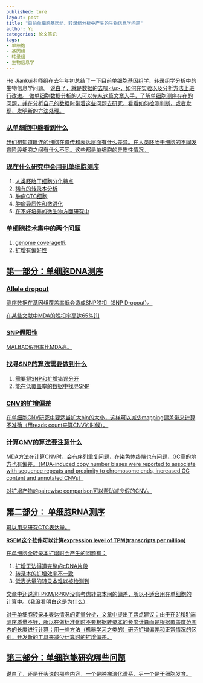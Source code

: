 ```yaml
---
published: ture
layout: post
title: "目前单细胞基因组、转录组分析中产生的生物信息学问题"
author: Yu
categories: 论文笔记
tags:
- 单细胞
- 基因组
- 转录组
- 生物信息学
---
```


He Jiankui老师组在去年年初总结了一下目前单细胞基因组学、转录组学分析中的生物信息学问题。
<u>说白了，就是数据的去噪<\u>，如何在实验以及分析方法上进行改进。
做单细胞数据分析的人可以先从这篇文章入手，了解单细胞测序存在的问题，并在分析自己的数据时带着这些问题去研究，看看如何检测判断，或者发现、发明新的方法处理。

### 从单细胞中能看到什么

我们想知道毗连的细胞在遗传和表达层面有什么差异。在人类胚胎干细胞的不同发育阶段细胞之间有什么不同。这些都是单细胞的异质性情况。

### 现在什么研究中会用到单细胞测序

1. 人类胚胎干细胞分化特点
2. 稀有的转录本分析
3. 肿瘤CTC细胞
4. 肿瘤异质性和微进化
5. 在不好培养的微生物方面研究中

### 单细胞技术集中的两个问题

1. genome coverage低
2. 扩增有偏好性

## 第一部分：单细胞DNA测序

### Allele dropout 

测序数据在基因组覆盖率低会造成SNP脱扣（SNP Dropout）。

在某些文献中MDA的脱扣率高达65%[1]

### SNP假阳性

MALBAC假阳率比MDA高。

### 找寻SNP的算法需要做到什么

1. 需要将SNP和扩增错误分开
2. 能在低覆盖率的数据中找寻SNP

### CNV的扩增偏差

在单细胞CNV研究中要适当扩大bin的大小，这样可以减少mapping偏差带来计算不准确（用reads count来算CNV的时候）。

### 计算CNV的算法要注意什么

MDA方法在计算CNV时，会有序列重复问题，在染色体终端也有问题，GC高的地方也有偏差。（MDA-induced copy number biases were reported to associate with sequence repeats and proximity to chromosome ends, increased GC content and annotated CNVs）

对扩增产物的pairewise comparison可以帮助减少假的CNV。

## 第二部分： 单细胞RNA测序

可以用来研究CTC表达量。

**RSEM这个软件可以计算expression level of TPM(transcripts per million)**

在单细胞全转录本扩增时会产生的问题有：

1. 扩增无法得道完整的cDNA片段
2. 转录本的扩增效率不一致
3. 低表达量的转录本难以被检测到

文章中还说道FPKM/RPKM没有考虑转录本间的偏差，所以不适合用在单细胞的计算中。（<u>我没看明白这是为什么</u>）

对于单细胞转录本表达情况的定量分析，文章中提出了两点建议：由于在3'和5'端测序质量不好，所以在做标准化时不要根据转录本的长度计算而是根据覆盖度范围内的长度进行计算；用一些方法（机器学习之类的）研究扩增偏差和正常情况的区别，开发新的工具来减少计算时的扩增偏差。

## 第三部分：单细胞能研究哪些问题

说白了，还是开头说的那些内容，一个是肿瘤演化谱系，另一个是干细胞发育。
